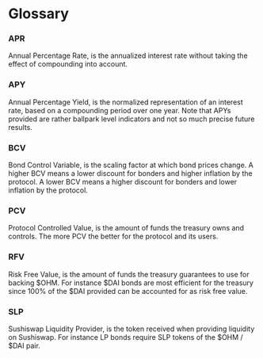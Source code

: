 # Glossary

### APR

Annual Percentage Rate, is the annualized interest rate without taking the
effect of compounding into account.

### APY

Annual Percentage Yield, is the normalized representation of an interest rate,
based on a compounding period over one year. Note that APYs provided are rather
ballpark level indicators and not so much precise future results.

### BCV

Bond Control Variable, is the scaling factor at which bond prices change. A
higher BCV means a lower discount for bonders and higher inflation by the
protocol. A lower BCV means a higher discount for bonders and lower inflation by
the protocol.

### PCV

Protocol Controlled Value, is the amount of funds the treasury owns and
controls. The more PCV the better for the protocol and its users.

### RFV

Risk Free Value, is the amount of funds the treasury guarantees to use for
backing $OHM. For instance $DAI bonds are most efficient for the treasury since
100% of the $DAI provided can be accounted for as risk free value.

### SLP

Sushiswap Liquidity Provider, is the token received when providing liquidity on
Sushiswap. For instance LP bonds require SLP tokens of the $OHM / $DAI pair.
